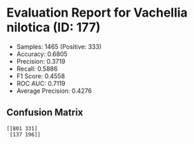 # Evaluation Report for Vachellia nilotica (ID: 177)
- Samples: 1465 (Positive: 333)
- Accuracy: 0.6805
- Precision: 0.3719
- Recall: 0.5886
- F1 Score: 0.4558
- ROC AUC: 0.7119
- Average Precision: 0.4276

## Confusion Matrix
```
[[801 331]
 [137 196]]
```